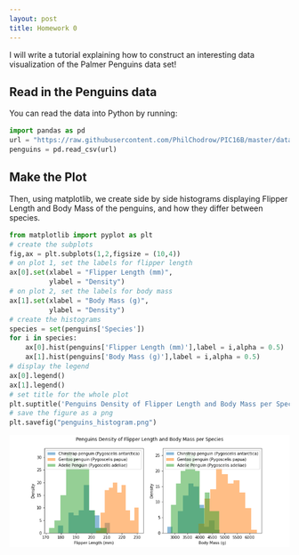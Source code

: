 ```yaml
---
layout: post
title: Homework 0 
---
```


I will write a tutorial explaining how to construct an interesting data visualization of the Palmer Penguins data set!

## Read in the Penguins data
You can read the data into Python by running:

```python
import pandas as pd
url = "https://raw.githubusercontent.com/PhilChodrow/PIC16B/master/datasets/palmer_penguins.csv"
penguins = pd.read_csv(url)
```
## Make the Plot
Then, using matplotlib, we create side by side histograms displaying Flipper Length and Body Mass of the penguins, and how they differ between species.

``` python
from matplotlib import pyplot as plt
# create the subplots
fig,ax = plt.subplots(1,2,figsize = (10,4))
# on plot 1, set the labels for flipper length
ax[0].set(xlabel = "Flipper Length (mm)",
          ylabel = "Density")
# on plot 2, set the labels for body mass
ax[1].set(xlabel = "Body Mass (g)",
          ylabel = "Density")
# create the histograms
species = set(penguins['Species'])
for i in species:
    ax[0].hist(penguins['Flipper Length (mm)'],label = i,alpha = 0.5)
    ax[1].hist(penguins['Body Mass (g)'],label = i,alpha = 0.5)
# display the legend
ax[0].legend()
ax[1].legend()
# set title for the whole plot
plt.suptitle('Penguins Density of Flipper Length and Body Mass per Species')
# save the figure as a png
plt.savefig("penguins_histogram.png")
```
![penguins_histogram.png](/images/penguins_histogram.png)